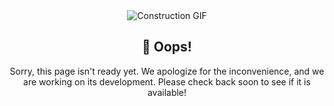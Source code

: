 <div align="center">
  <img src="https://user-images.githubusercontent.com/74038190/212897597-fd4c1add-ec1c-4669-9a8d-c37aaaf19044.gif" alt="Construction GIF" />
</div>

<h2 align="center">🚧 Oops!</h2>

<p align="center">
  Sorry, this page isn't ready yet. We apologize for the inconvenience, and we are working on its development. Please check back soon to see if it is available!
</p>
